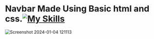 # Navbar Made Using Basic html and css.[![My Skills](https://skillicons.dev/icons?i=html,css)](https://skillicons.dev)

![Screenshot 2024-01-04 121113](https://github.com/Kingsman119/Navbar/assets/154053800/8075c89c-1587-45eb-a9be-e2129093c35a)
